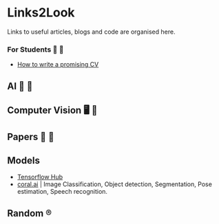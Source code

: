 # Links2Look
Links to useful articles, blogs and code are organised here.


### For Students :blue_book: :pencil:
* [How to write a promising CV](https://yuridevat.hashnode.dev/how-to-write-a-promising-cv)

## AI :robot: :brain:


## Computer Vision :desktop_computer: :eyes:


## Papers :scroll: :bookmark_tabs:

## Models
* [Tensorflow Hub](https://tfhub.dev/)
* [coral.ai](https://coral.ai/models/) | Image Classification, Object detection, Segmentation, Pose estimation, Speech recognition.

## Random :registered:
